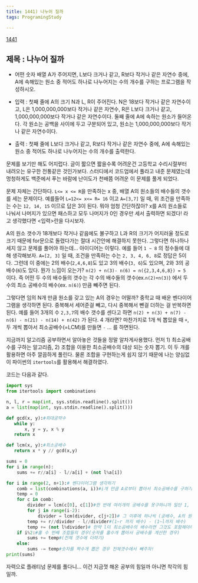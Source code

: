 ```yaml
---
title: 1441) 나누어 질까
tags: ProgramingStudy

---
```


[1441](https://www.acmicpc.net/problem/1441)

## 제목 : 나누어 질까

- 어떤 숫자 배열 A가 주어지면, L보다 크거나 같고, R보다 작거나 같은 자연수 중에, A에 속해있는 원소 중 적어도 하나로 나누어지는 수의 개수를 구하는 프로그램을 작성하시오.

- 입력 : 첫째 줄에 A의 크기 N과 L, R이 주어진다. N은 18보다 작거나 같은 자연수이고, L은 1,000,000,000보다 작거나 같은 자연수, R은 L보다 크거나 같고, 1,000,000,000보다 작거나 같은 자연수이다. 둘째 줄에 A에 속하는 원소가 들어온다. 각 원소는 공백을 사이에 두고 구분되어 있고, 원소는 1,000,000,000보다 작거나 같은 자연수이다.
- 출력 : 첫째 줄에 L보다 크거나 같고, R보다 작거나 같은 자연수 중에, A에 속해있는 원소 중 적어도 하나로 나누어지는 수의 개수를 출력한다.



문제를 보기만 해도 어지럽다. 글이 짧으면 짧을수록 어려운건 고등학교 수리시절부터 내려오는 유구한 전통같은 것인가보다. 스터디에서 코드업에서 풀라고 내준 문제였는데 멍청하게도 백준에서 푸는 바람에 난이도가 천배쯤 어려운 이 문제를 풀게 되었다.

문제 자체는 간단하다. `L<= x <= R`을 만족하는 x 중, 배열 A의 원소들의 배수들의 갯수를 세는 문제이다. 예를들어 `L=12<= x<= R= 16` 이고 `A=[3,7]` 일 때, 위 조건을 만족하는 수는 `12, 14, 15` 이므로 답은 3이 된다. 뭐야 엄청 간단하잖아? x를 A의 원소들로 나눠서 나머지가 있으면 패스하고 모두 나머지가 0인 경우만 세서 출력하면 되겠다! 라고 생각했다면 <입력>란을 다시보자.

A의 원소 갯수가 18개보다 작거나 같음에도 불구하고 L과 R의 크기가 어지러울 정도로 크기 때문에 for문으로 돌렸다가는 절대 시간안에 해결하지 못한다. 그렇다면 하나하나 세지 않고 문제를 풀어야 하는데... 아이디어는 이렇다. 예를 들어 `1 ~ 8` 의 정수들에 대해 생각해보자. `A=[2, 3]` 일 때, 조건을 만족하는 수는 `2, 3, 4, 6, 8`로 정답은 5이다. 그런데 이 중에는 2의 배수(`2,4,6,8`)도 있고 3의 배수(`3, 6`)도 있으며, 2와 3의 공배수(`6`)도 있다. 뭔가 느낌이 오는가? `n(2) + n(3)- n(6) = n({2,3,4,6,8}) = 5` 이다. 즉 어떤 두 수의 배수들의 갯수는 각 수의 배수들의 갯수(ex.`n(2)+n(3)`) 에서 두 수의 최소 공배수의 배수(ex. `n(6)`) 만큼 빼주면 된다.

그렇다면 임의 N개 만큼 원소를 갖고 있는 A의 경우는 어떨까? 중학교 때 배운 벤다이어그램을 생각하면 된다. 중복해서 세어준걸 빼고, 다시 중복해서 뺀걸 더하는 걸 반복하면 된다. 예를 들어 3개의 수 `2,3,7`의 배수 갯수를 센다고 하면 `n(2) + n(3) + n(7) - n(6) - n(21) - n(14) + n(42)` 가  된다. 4 개라면? 마찬가지로 1개 씩 뽑았을 때 `+`, 두 개씩 뽑아서 최소공배수(=LCM)를 만들면 `-` ... 를 하면된다.

지금까지 알고리즘 공부하면서 알아놓은 것들을 정말 알차게사용했다. 먼저 1) 최소공배수를 구하는 알고리즘, 2) 조합을 이용한 최소공배수의 대상 되는 숫자 뽑기. 이 두 개를 활용하면 아주 깔끔하게 풀린다. 물론 조합을 구현하는게 쉽지 않기 때문에 나는 양심없이 파이썬의 `itertools`를 활용해서 해결하였다.



코드는 다음과 같다.

```python
import sys
from itertools import combinations

n, l, r = map(int, sys.stdin.readline().split())
a = list(map(int, sys.stdin.readline().split()))

def gcd(x, y):#최대공약수
   while y:
       x, y = y, x % y
   return x

def lcm(x, y):#최소공배수
   return x * y // gcd(x,y)

sums = 0
for i in range(n):
    sums += r//a[i] - l//a[i] + (not l%a[i])

for i in range(2, n+1):# 벤다이어그램 생각하기
    comb = list(combinations(a, i))#i개 만큼 A로부터 뽑아서 최소공배수를 구하기
    temp = 0
    for c in comb:
        divider = lcm(c[0], c[1])#한 번에 여러개의 공배수를 못구하니까 일단 1, 2번 숫자로 만들고
        for j in range(i-2):
            divider = lcm(divider, c[j+2])# 그 이후에 하나씩 (공배수, A의 원소)의 공배수를 구하자
        temp += r//divider - l//divider#(1~r 까지 배수) - (1~l까지 배수)
        temp += (not l%divider)# 만약 l이 최소공배수의 배수라면 그것도 포함해야하므로 나머지가 1인 경우 더해주자.
    if i%2:#홀 수 번째 조합들의 경우(숫자를 홀수개 뽑아서 공배수를 계산한 경우)
        sums += temp#(전체 갯수에 더하기)
    else:
        sums -= temp#숫자를 짝수개 뽑은 경우 전체갯수에서 빼주자!
print(sums)
```



자력으로 플래티넘 문제를 풀다니... 이건 지금껏 해온 공부의 힘일까 아니면 착각의 힘일까. 









